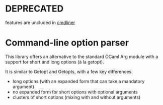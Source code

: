 DEPRECATED
==========

features are uncluded in [cmdliner](https://github.com/dbuenzli/cmdliner)

Command-line option parser
==========================

This library offers an alternative to the standard OCaml Arg module
with a support for short and long options (à la getopt).

It is similar to Getopt and Getopts, with a few key differences:
  - long options (with an expanded form that can take a mandatory
    argument)
  - no expanded form for short options with optional arguments
  - clusters of short options (mixing with and without arguments)
